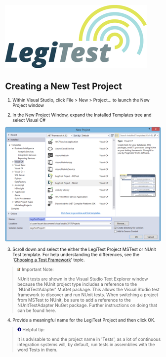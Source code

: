﻿![](images/_LegiTestBanner.png)

# Creating a New Test Project



1.  Within Visual Studio, click File > New > Project... to launch the New Project window



2.   In the New Project Window, expand the Installed Templates tree and select Visual C#

![](images/SetupInstructionsNewProject.png)





3.   Scroll down and select the either the LegiTest Project MSTest or NUnit Test template. For help understanding the differences, see the '[Choosing a Test Framework](ChoosingATestFramework.md)' topic.


> ![](images/_ImportNoteIcon.png) Important Note:
> 
> NUnit tests are shown in the Visual Studio Text Explorer window because the NUnit project type includes a reference to the 'NUnitTestAdapter' MuGet package. This allows the Visual Studio test framework to discover and run NUnit tests. When switching a project from MSTest to NUnit, be sure to add a reference to the NUnitTestAdapter NuGet package. Further instructions on doing that can be found here.




4.   Provide a meaningful name for the LegiTest Project and then click OK.



> ![](images/_tip.png) Helpful tip:
> 
> It is advisable to end the project name in 'Tests', as a lot of continuous integration systems will, by default, run tests in assemblies with the word Tests in them.
